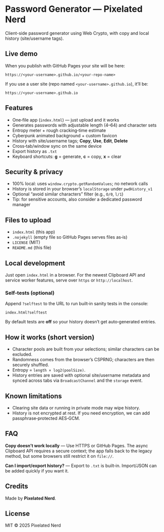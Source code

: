 # Password Generator — Pixelated Nerd

Client-side password generator using Web Crypto, with copy and local history (site/username tags).

## Live demo

When you publish with GitHub Pages your site will be here:

```
https://<your-username>.github.io/<your-repo-name>
```

If you use a user site (repo named `<your-username>.github.io`), it’ll be:

```
https://<your-username>.github.io
```

## Features

- One‑file app (`index.html`) — just upload and it works
- Generates passwords with adjustable length (4–64) and character sets
- Entropy meter + rough cracking‑time estimate
- Cyberpunk animated background + custom favicon
- History with site/username tags; **Copy**, **Use**, **Edit**, **Delete**
- Cross‑tab/window sync on the same device
- Export history as `.txt`
- Keyboard shortcuts: **g** = generate, **c** = copy, **x** = clear

## Security & privacy

- 100% local: uses `window.crypto.getRandomValues`; no network calls
- History is stored in your browser’s `localStorage` under `pwdHistory_v1`
- Optional “avoid similar characters” filter (e.g., `O/0`, `l/1`)
- Tip: for sensitive accounts, also consider a dedicated password manager

## Files to upload

- `index.html` (this app)
- `.nojekyll` (empty file so GitHub Pages serves files as‑is)
- `LICENSE` (MIT)
- `README.md` (this file)

## Local development

Just open `index.html` in a browser. For the newest Clipboard API and service worker features, serve over `https` or `http://localhost`.

### Self‑tests (optional)

Append `?selftest` to the URL to run built‑in sanity tests in the console:

```
index.html?selftest
```

By default tests are **off** so your history doesn’t get auto‑generated entries.

## How it works (short version)

- Character pools are built from your selections; similar characters can be excluded.
- Randomness comes from the browser’s CSPRNG; characters are then securely shuffled.
- Entropy = `length × log2(poolSize)`.
- History entries are saved with optional site/username metadata and synced across tabs via `BroadcastChannel` and the `storage` event.

## Known limitations

- Clearing site data or running in private mode may wipe history.
- History is not encrypted at rest. If you need encryption, we can add passphrase‑protected AES‑GCM.

## FAQ

**Copy doesn’t work locally** — Use HTTPS or GitHub Pages. The async Clipboard API requires a secure context; the app falls back to the legacy method, but some browsers still restrict it on `file://`.

**Can I import/export history?** — Export to `.txt` is built‑in. Import/JSON can be added quickly if you want it.

## Credits

Made by **Pixelated Nerd**.

## License

MIT © 2025 Pixelated Nerd

